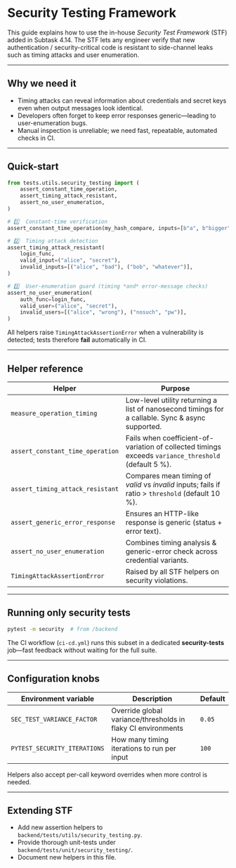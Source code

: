 # Security Testing Framework

This guide explains how to use the in-house _Security Test Framework_ (STF) added in Subtask 4.14. The STF lets any engineer verify that new authentication / security-critical code is resistant to side-channel leaks such as timing attacks and user enumeration.

---

## Why we need it

- Timing attacks can reveal information about credentials and secret keys even when output messages look identical.
- Developers often forget to keep error responses generic—leading to user-enumeration bugs.
- Manual inspection is unreliable; we need fast, repeatable, automated checks in CI.

---

## Quick-start

```python
from tests.utils.security_testing import (
    assert_constant_time_operation,
    assert_timing_attack_resistant,
    assert_no_user_enumeration,
)

# 1️⃣  Constant-time verification
assert_constant_time_operation(my_hash_compare, inputs=[b"a", b"bigger"], variance_threshold=0.05)

# 2️⃣  Timing attack detection
assert_timing_attack_resistant(
    login_func,
    valid_input=("alice", "secret"),
    invalid_inputs=[("alice", "bad"), ("bob", "whatever")],
)

# 3️⃣  User-enumeration guard (timing *and* error-message checks)
assert_no_user_enumeration(
    auth_func=login_func,
    valid_user=("alice", "secret"),
    invalid_users=[("alice", "wrong"), ("nosuch", "pw")],
)
```

All helpers raise `TimingAttackAssertionError` when a vulnerability is detected; tests therefore **fail** automatically in CI.

---

## Helper reference

| Helper                           | Purpose                                                                                              |
| -------------------------------- | ---------------------------------------------------------------------------------------------------- |
| `measure_operation_timing`       | Low-level utility returning a list of nanosecond timings for a callable. Sync & async supported.     |
| `assert_constant_time_operation` | Fails when coefficient-of-variation of collected timings exceeds `variance_threshold` (default 5 %). |
| `assert_timing_attack_resistant` | Compares mean timing of _valid_ vs _invalid_ inputs; fails if ratio > `threshold` (default 10 %).    |
| `assert_generic_error_response`  | Ensures an HTTP-like response is generic (status + error text).                                      |
| `assert_no_user_enumeration`     | Combines timing analysis & generic-error check across credential variants.                           |
| `TimingAttackAssertionError`     | Raised by all STF helpers on security violations.                                                    |

---

## Running only security tests

```bash
pytest -m security  # from /backend
```

The CI workflow (`ci-cd.yml`) runs this subset in a dedicated **security-tests** job—fast feedback without waiting for the full suite.

---

## Configuration knobs

| Environment variable         | Description                                                  | Default |
| ---------------------------- | ------------------------------------------------------------ | ------- |
| `SEC_TEST_VARIANCE_FACTOR`   | Override global variance/thresholds in flaky CI environments | `0.05`  |
| `PYTEST_SECURITY_ITERATIONS` | How many timing iterations to run per input                  | `100`   |

Helpers also accept per-call keyword overrides when more control is needed.

---

## Extending STF

- Add new assertion helpers to `backend/tests/utils/security_testing.py`.
- Provide thorough unit-tests under `backend/tests/unit/security_testing/`.
- Document new helpers in this file.
